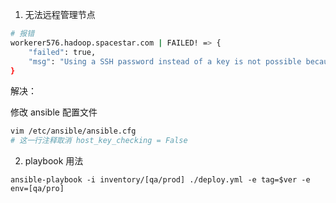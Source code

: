 1. 无法远程管理节点

```bash
# 报错
workerer576.hadoop.spacestar.com | FAILED! => {
    "failed": true,
    "msg": "Using a SSH password instead of a key is not possible because Host Key checking is enabled and sshpass does not support this.  Please add this host's fingerprint to your known_hosts file to manage this host."
}
```

解决：

修改 ansible 配置文件

```bash
vim /etc/ansible/ansible.cfg
# 这一行注释取消 host_key_checking = False
```

2. playbook 用法

```
ansible-playbook -i inventory/[qa/prod] ./deploy.yml -e tag=$ver -e env=[qa/pro]
```


